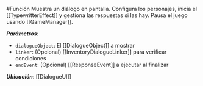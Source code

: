 #Función
Muestra un diálogo en pantalla. Configura los personajes, inicia el [[TypewritterEffect]] y gestiona las respuestas si las hay. Pausa el juego usando [[GameManager]].

**_Parámetros_**:

- `dialogueObject`: El [[DialogueObject]] a mostrar
- `linker`: (Opcional) [[InventoryDialogueLinker]] para verificar condiciones
- `endEvent`: (Opcional) [[ResponseEvent]] a ejecutar al finalizar

**_Ubicación_**: [[DialogueUI]]